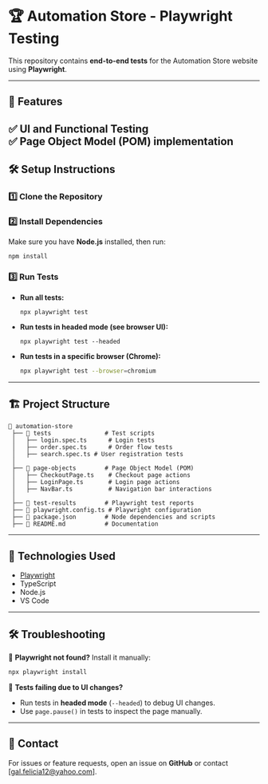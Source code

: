 # 🏆 Automation Store - Playwright Testing

This repository contains **end-to-end tests** for the Automation Store website using **Playwright**.

---

## 📌 Features
✅ UI and Functional Testing  
✅ Page Object Model (POM) implementation
---

## 🛠 Setup Instructions

### **1️⃣ Clone the Repository**
### **2️⃣ Install Dependencies**
Make sure you have **Node.js** installed, then run:
```
npm install
```
### **3️⃣ Run Tests**
- **Run all tests:**
  ```
  npx playwright test
  ```
- **Run tests in headed mode (see browser UI):**
  ```
  npx playwright test --headed
  ```
- **Run tests in a specific browser (Chrome):**
  ```sh
  npx playwright test --browser=chromium
  ```

---

## 🏗 Project Structure

```
📂 automation-store
 ├── 📂 tests               # Test scripts
 │   ├── login.spec.ts      # Login tests
 │   ├── order.spec.ts      # Order flow tests
 │   ├── search.spec.ts # User registration tests
 │
 ├── 📂 page-objects        # Page Object Model (POM)
 │   ├── CheckoutPage.ts    # Checkout page actions
 │   ├── LoginPage.ts       # Login page actions
 │   ├── NavBar.ts          # Navigation bar interactions
 │
 ├── 📂 test-results        # Playwright test reports
 ├── 📄 playwright.config.ts # Playwright configuration
 ├── 📄 package.json        # Node dependencies and scripts
 ├── 📄 README.md           # Documentation
```

---

## 🚀 Technologies Used
- [Playwright](https://playwright.dev/)
- TypeScript
- Node.js
- VS Code

---

## 🛠 Troubleshooting
🔹 **Playwright not found?** Install it manually:
```sh
npx playwright install
```

🔹 **Tests failing due to UI changes?**  
- Run tests in **headed mode** (`--headed`) to debug UI changes.
- Use `page.pause()` in tests to inspect the page manually.

---

## 📧 Contact
For issues or feature requests, open an issue on **GitHub** or contact [gal.felicia12@yahoo.com].
